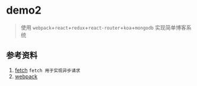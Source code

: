 # demo2 

> 使用 `webpack`+`react`+`redux`+`react-router`+`koa`+`mongodb` 实现简单博客系统

## 参考资料
1. [fetch](https://github.com/github/fetch) `fetch 用于实现异步请求` <br />
2. [webpack](http://www.cnblogs.com/sloong/p/5826818.html) <br />